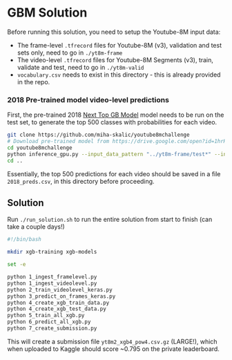 # GBM Solution

Before running this solution, you need to setup the Youtube-8M input data:
- The frame-level `.tfrecord` files for Youtube-8M (v3), validation and test sets only, need to go in `./yt8m-frame`
- The video-level `.tfrecord` files for Youtube-8M Segments (v3), train, validate and test, need to go in `./yt8m-valid`
- `vocabulary.csv` needs to exist in this directory - this is already provided in the repo.

### 2018 Pre-trained model video-level predictions

First, the pre-trained 2018 [Next Top GB Model](https://github.com/miha-skalic/youtube8mchallenge) model needs to be run on the test set, to generate the top 500 classes with probabilities for each video.

```bash
git clone https://github.com/miha-skalic/youtube8mchallenge
# Download pre-trained model from https://drive.google.com/open?id=1hrHOWc_3xFk1WofTnimq8icjzJ-k9pnh here
cd youtube8mchallenge
python inference_gpu.py --input_data_pattern "../yt8m-frame/test*" --input_model_tgz model.tgz --output_file ../2018_preds.csv --top_k 500 --batch_size 32
cd ..
```

Essentially, the top 500 predictions for each video should be saved in a file `2018_preds.csv`, in this directory before proceeding.

## Solution

Run `./run_solution.sh` to run the entire solution from start to finish (can take a couple days!)

```bash
#!/bin/bash

mkdir xgb-training xgb-models

set -e

python 1_ingest_framelevel.py
python 1_ingest_videolevel.py
python 2_train_videolevel_keras.py
python 3_predict_on_frames_keras.py
python 4_create_xgb_train_data.py
python 4_create_xgb_test_data.py
python 5_train_all_xgb.py
python 6_predict_all_xgb.py
python 7_create_submission.py
```

This will create a submission file `yt8m2_xgb4_pow4.csv.gz` (LARGE!), which when uploaded to Kaggle should score ~0.795 on the private leaderboard.